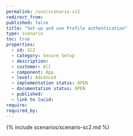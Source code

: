 ```yaml
---
permalink: /use/scenario-sc2
redirect_from: 
published: false
title: "Set-up and use Profile authentication"
type: scenario
toc: true
properties:
  - id: SC2
  - category: Secure Setup
  - description:
  - customer: All
  - component: App
  - level: Advanced
  - implementation status: OPEN
  - documentation status: OPEN
  - published:
  - link to lucid:
require:
required_by:
---
```


{% include scenarios/scenario-sc2.md %}

